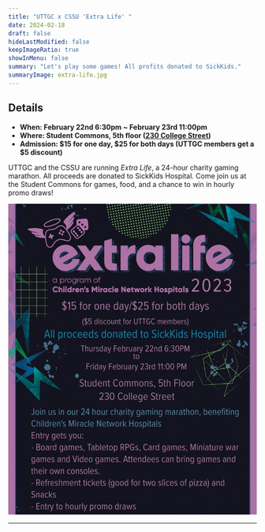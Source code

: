 ```yaml
---
title: "UTTGC x CSSU 'Extra Life' "
date: 2024-02-18
draft: false
hideLastModified: false
keepImageRatio: true
showInMenu: false
summary: "Let's play some games! All profits donated to SickKids."
summaryImage: extra-life.jpg
---
```



## Details

- **When: February 22nd 6:30pm ~ February 23rd 11:00pm**
- **Where: Student Commons, 5th floor ([230 College Street](https://www.google.com/maps/place/Architecture+Bldg,+230+College+St,+Toronto,+ON+M5T+1R2/@43.6588125,-79.3983357,18.5z/data=!4m6!3m5!1s0x882b34c0c6017a5d:0x9d72751ff0a183b3!8m2!3d43.6587516!4d-79.3979178!16s%2Fg%2F12hpp452v?entry=ttu))**
- **Admission: $15 for one day, $25 for both days (UTTGC members get a $5 discount)**

UTTGC and the CSSU are running *Extra Life*, a 24-hour charity gaming marathon. All proceeds are donated to SickKids Hospital. Come join us at the Student Commons for games, food, and a chance to win in hourly promo draws!

![Join us](../extra-life/extra-life.jpg)

---